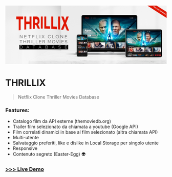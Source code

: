 ![Thrillix](https://github.com/giusene/Thrillix/blob/main/img/thrillix.png)
# THRILLIX
>Netflix Clone Thriller Movies Database
### Features:
- Catalogo film da API esterne (themoviedb.org)
- Trailer film selezionato da chiamata a youtube (Google API)
- Film correlati dinamici in base al film selezionato (altra chiamata API)
- Multi-utente
- Salvataggio preferiti, like e dislike in Local Storage per singolo utente
- Responsive
- Contenuto segreto (Easter-Egg) 👽

### [>>> Live Demo](https://giusene.github.io/Thrillix/)
